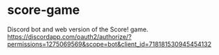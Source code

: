 # score-game
Discord bot and web version of the Score! game.
https://discordapp.com/oauth2/authorize/?permissions=1275069569&scope=bot&client_id=718181530945454132
